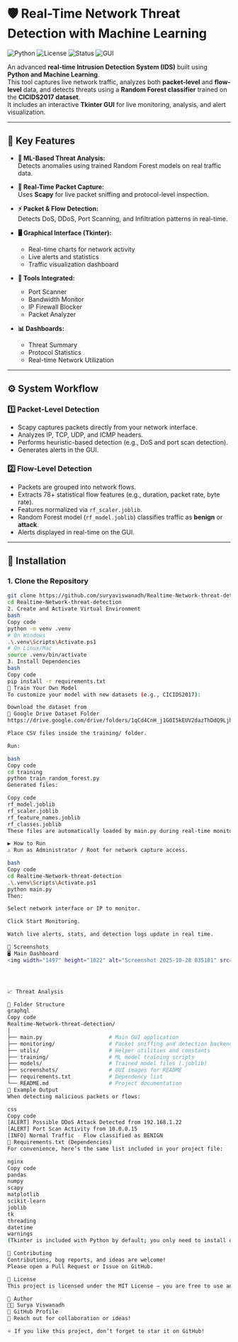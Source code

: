# 🛡️ Real-Time Network Threat Detection with Machine Learning

![Python](https://img.shields.io/badge/Python-3.10%2B-blue)
![License](https://img.shields.io/badge/License-MIT-green)
![Status](https://img.shields.io/badge/Status-Active-success)
![GUI](https://img.shields.io/badge/Interface-Tkinter-orange)

An advanced **real-time Intrusion Detection System (IDS)** built using **Python and Machine Learning**.  
This tool captures live network traffic, analyzes both **packet-level** and **flow-level** data, and detects threats using a **Random Forest classifier** trained on the **CICIDS2017 dataset**.  
It includes an interactive **Tkinter GUI** for live monitoring, analysis, and alert visualization.

---

## 🚀 Key Features

- **🧠 ML-Based Threat Analysis:**  
  Detects anomalies using trained Random Forest models on real traffic data.

- **📡 Real-Time Packet Capture:**  
  Uses **Scapy** for live packet sniffing and protocol-level inspection.

- **⚡ Packet & Flow Detection:**  
  Detects DoS, DDoS, Port Scanning, and Infiltration patterns in real-time.

- **🖥️ Graphical Interface (Tkinter):**  
  - Real-time charts for network activity  
  - Live alerts and statistics  
  - Traffic visualization dashboard  

- **🧰 Tools Integrated:**  
  - Port Scanner  
  - Bandwidth Monitor  
  - IP Firewall Blocker  
  - Packet Analyzer  

- **📊 Dashboards:**  
  - Threat Summary  
  - Protocol Statistics  
  - Real-time Network Utilization  

---

## ⚙️ System Workflow

### 1️⃣ Packet-Level Detection
- Scapy captures packets directly from your network interface.  
- Analyzes IP, TCP, UDP, and ICMP headers.  
- Performs heuristic-based detection (e.g., DoS and port scan detection).  
- Generates alerts in the GUI.

### 2️⃣ Flow-Level Detection
- Packets are grouped into network flows.  
- Extracts 78+ statistical flow features (e.g., duration, packet rate, byte rate).  
- Features normalized via `rf_scaler.joblib`.  
- Random Forest model (`rf_model.joblib`) classifies traffic as **benign** or **attack**.  
- Alerts displayed in real-time on the GUI.

---

## 🧩 Installation

### 1. Clone the Repository
```bash
git clone https://github.com/suryaviswanadh/Realtime-Network-threat-detection.git
cd Realtime-Network-threat-detection
2. Create and Activate Virtual Environment
bash
Copy code
python -m venv .venv
# On Windows
.\.venv\Scripts\Activate.ps1
# On Linux/Mac
source .venv/bin/activate
3. Install Dependencies
bash
Copy code
pip install -r requirements.txt
🧠 Train Your Own Model
To customize your model with new datasets (e.g., CICIDS2017):

Download the dataset from
🔗 Google Drive Dataset Folder
https://drive.google.com/drive/folders/1qCd4CnH_j1G0I5kEUV2dazThDdQ9LjhX?usp=drive_link

Place CSV files inside the training/ folder.

Run:

bash
Copy code
cd training
python train_random_forest.py
Generated files:

Copy code
rf_model.joblib
rf_scaler.joblib
rf_feature_names.joblib
rf_classes.joblib
These files are automatically loaded by main.py during real-time monitoring.

▶️ How to Run
⚠️ Run as Administrator / Root for network capture access.

bash
Copy code
cd Realtime-Network-threat-detection
.\.venv\Scripts\Activate.ps1
python main.py
Then:

Select network interface or IP to monitor.

Click Start Monitoring.

Watch live alerts, stats, and detection logs update in real time.

📸 Screenshots
🖥️ Main Dashboard
<img width="1497" height="1022" alt="Screenshot 2025-10-28 035101" src="https://github.com/user-attachments/assets/199f4733-95d3-4077-be0c-fb50be382c6f" />




📈 Threat Analysis

🧾 Folder Structure
graphql
Copy code
Realtime-Network-threat-detection/
│
├── main.py                     # Main GUI application
├── monitoring/                 # Packet sniffing and detection backend
├── utils/                      # Helper utilities and constants
├── training/                   # ML model training scripts
├── models/                     # Trained model files (.joblib)
├── screenshots/                # GUI images for README
├── requirements.txt            # Dependency list
└── README.md                   # Project documentation
🧪 Example Output
When detecting malicious packets or flows:

css
Copy code
[ALERT] Possible DDoS Attack Detected from 192.168.1.22
[ALERT] Port Scan Activity from 10.0.0.15
[INFO] Normal Traffic - Flow classified as BENIGN
🧰 Requirements.txt (Dependencies)
For convenience, here’s the same list included in your project file:

nginx
Copy code
pandas
numpy
scapy
matplotlib
scikit-learn
joblib
tk
threading
datetime
warnings
(Tkinter is included with Python by default; you only need to install others.)

🤝 Contributing
Contributions, bug reports, and ideas are welcome!
Please open a Pull Request or Issue on GitHub.

🪪 License
This project is licensed under the MIT License — you are free to use and modify it with credit.

💬 Author
👨‍💻 Surya Viswanadh
🔗 GitHub Profile
📧 Reach out for collaboration or ideas!

⭐ If you like this project, don’t forget to star it on GitHub!

